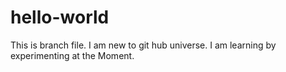 # hello-world
This is branch file. I am new to git hub universe. I am learning by experimenting at the
Moment.
